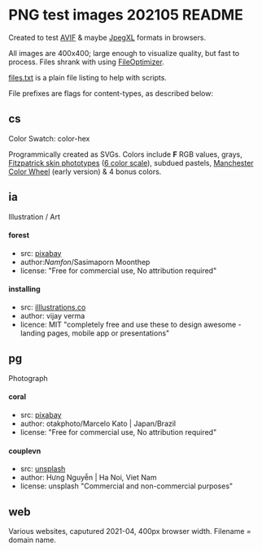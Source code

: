 # PNG test images 202105 README

Created to test [AVIF](https://netflixtechblog.com/avif-for-next-generation-image-coding-b1d75675fe4) & maybe [JpegXL](https://cloudinary.com/blog/tag/JPEG-XL) formats in browsers.

All images are 400x400; large enough to visualize quality, but fast to process.  Files shrank with using [FileOptimizer](https://nikkhokkho.sourceforge.io/static.php?page=FileOptimizer).

[files.txt](files.txt) is a plain file listing to help with scripts.

File prefixes are flags for content-types, as described below:

## cs
Color Swatch: color-hex

Programmically created as SVGs.  Colors include **F** RGB values, grays, [Fitzpatrick skin phototypes](https://en.wikipedia.org/wiki/Fitzpatrick_scale) ([6 color scale](https://sts.doit.wisc.edu/manuals/photoshop2-retouching/images/st-guide.png)), subdued pastels, [Manchester Color Wheel](https://www.ncbi.nlm.nih.gov/pmc/articles/PMC3008688/) (early version) & 4 bonus colors.

## ia

Illustration / Art

#### forest

 * src: [pixabay](https://pixabay.com/illustrations/forest-mountains-night-sky-5375005/)
 * author:_Namfon_/Sasimaporn Moonthep
 * license: "Free for commercial use, No attribution required"

#### installing

 * src: [illlustrations.co](https://illlustrations.co)
 * author: vijay verma
 * licence: MIT "completely free and use these to design awesome - landing pages, mobile app or presentations"

## pg

Photograph

#### coral

 * src: [pixabay](https://pixabay.com/photos/coral-reef-sea-underwater-water-2694453/)
 * author: otakphoto/Marcelo Kato | Japan/Brazil
 * license: "Free for commercial use, No attribution required"

#### couplevn

 * src: [unsplash](https://unsplash.com/photos/Kou1TDS4b_c)
 * author: Hưng Nguyễn | Ha Noi, Viet Nam
 * license: unsplash "Commercial and non-commercial purposes"

 ## web

 Various websites, caputured 2021-04, 400px browser width.  Filename = domain name.
